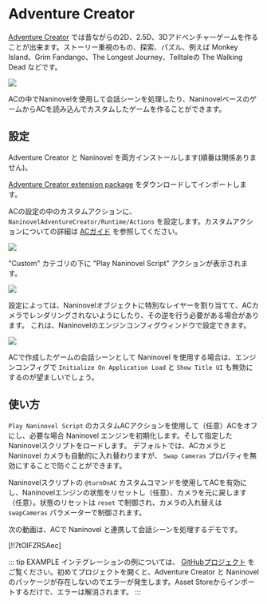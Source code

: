 ﻿# Adventure Creator

[Adventure Creator](https://www.adventurecreator.org/) では昔ながらの2D、2.5D、3Dアドベンチャーゲームを作ることが出来ます。ストーリー重視のもの、探索、パズル、例えば Monkey Island、Grim Fandango、The Longest Journey、Telltaleの The Walking Dead などです。

![](https://i.gyazo.com/74a12fa535198cb26a87a5037b15a988.jpg)

ACの中でNaninovelを使用して会話シーンを処理したり、NaninovelベースのゲームからACを読み込んでカスタムしたゲームを作ることができます。

## 設定

Adventure Creator と Naninovel を両方インストールします(順番は関係ありません)。

[Adventure Creator extension package](https://github.com/Naninovel/AdventureCreator/raw/master/NaninovelAdventureCreator.unitypackage) をダウンロードしてインポートします。

ACの設定の中のカスタムアクションに、`NaninovelAdventureCreator/Runtime/Actions` を設定します。カスタムアクションについての詳細は [ACガイド](https://www.adventurecreator.org/tutorials/writing-custom-action) を参照してください。

![](https://i.gyazo.com/59a162751411ec60a7cf5ad89e9a66ec.png)

 "Custom" カテゴリの下に "Play Naninovel Script" アクションが表示されます。

![](https://i.gyazo.com/faf33afa1df8ff98ea04ef9cf1a44f8f.png)

設定によっては、Naninovelオブジェクトに特別なレイヤーを割り当てて、ACカメラでレンダリングされないようにしたり、その逆を行う必要がある場合があります。 これは、Naninovelのエンジンコンフィグウィンドウで設定できます。

![](https://i.gyazo.com/ed765928c0420ec2b1e26d6bf4a66e6c.png)

ACで作成したゲームの会話シーンとして Naninovel を使用する場合は、エンジンコンフィグで `Initialize On Application Load` と `Show Title UI` も無効にするのが望ましいでしょう。

## 使い方

`Play Naninovel Script` のカスタムACアクションを使用して（任意）ACをオフにし、必要な場合 Naninovel エンジンを初期化します。そして指定した Naninovelスクリプトをロードします。 デフォルトでは、ACカメラと Naninovel カメラも自動的に入れ替わりますが、 `Swap Cameras` プロパティを無効にすることで防ぐことができます。

Naninovelスクリプトの `@turnOnAC` カスタムコマンドを使用してACを有効にし、Naninovelエンジンの状態をリセットし（任意）、カメラを元に戻します（任意）。状態のリセットは  `reset` で制御され、カメラの入れ替えは `swapCameras` パラメーターで制御されます。

次の動画は、ACで Naninovel と連携して会話シーンを処理するデモです。

[!!7tOIFZRSAec]

::: tip EXAMPLE
インテグレーションの例については、 [GitHubプロジェクト](https://github.com/Naninovel/AdventureCreator) をご覧ください。初めてプロジェクトを開くと、Adventure Creator と Naninovel のパッケージが存在しないのでエラーが発生します。Asset Storeからインポートするだけで、エラーは解消されます。
:::
